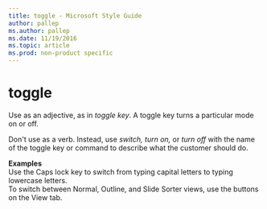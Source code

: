 ```yaml
---
title: toggle - Microsoft Style Guide
author: pallep
ms.author: pallep
ms.date: 11/19/2016
ms.topic: article
ms.prod: non-product specific
---
```


# toggle

Use as an adjective, as in *toggle key*. A toggle key turns a particular mode on or off.

Don't use as a verb. Instead, use *switch,* *turn on,* or *turn off* with the name of the toggle key or command to describe what the customer should do. 

**Examples**  
Use the Caps lock key to switch from typing capital letters to typing lowercase letters.  
To switch between Normal, Outline, and Slide Sorter views, use the buttons on the View tab. 
